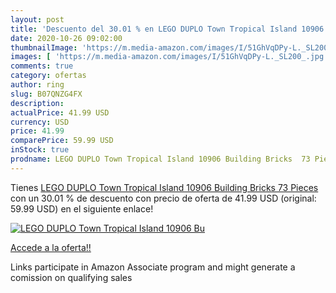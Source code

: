 ```yaml
---
layout: post
title: 'Descuento del 30.01 % en LEGO DUPLO Town Tropical Island 10906 Bu'
date: 2020-10-26 09:02:00
thumbnailImage: 'https://m.media-amazon.com/images/I/51GhVqDPy-L._SL200_.jpg'
images: [ 'https://m.media-amazon.com/images/I/51GhVqDPy-L._SL200_.jpg' ]
comments: true
category: ofertas
author: ring
slug: B07QNZG4FX
description:
actualPrice: 41.99 USD
currency: USD
price: 41.99
comparePrice: 59.99 USD
inStock: true
prodname: LEGO DUPLO Town Tropical Island 10906 Building Bricks  73 Pieces 
---
```


Tienes [LEGO DUPLO Town Tropical Island 10906 Building Bricks  73 Pieces ](https://www.amazon.com/dp/B07QNZG4FX/?tag=tolees-20) con un 30.01 % de descuento con precio de oferta de 41.99 USD (original: 59.99 USD) en el siguiente enlace!

[![LEGO DUPLO Town Tropical Island 10906 Bu](https://m.media-amazon.com/images/I/51GhVqDPy-L._SL200_.jpg)](https://www.amazon.com/dp/B07QNZG4FX/?tag=tolees-20)

[Accede a la oferta!!](https://www.amazon.com/dp/B07QNZG4FX/?tag=tolees-20)

Links participate in Amazon Associate program and might generate a comission on qualifying sales


